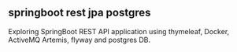 <h2>springboot rest jpa postgres</h2>
Exploring SpringBoot REST API application using thymeleaf, Docker, ActiveMQ Artemis, flyway and postgres DB.
